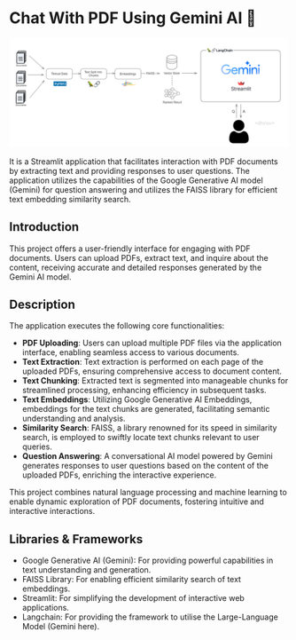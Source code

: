 # Chat With PDF Using Gemini AI 🤖

![Chat With PDF Using Gemini](workflow.png)

It is a Streamlit application that facilitates interaction with PDF documents by extracting text and providing responses to user questions. The application utilizes the capabilities of the Google Generative AI model (Gemini) for question answering and utilizes the FAISS library for efficient text embedding similarity search.

## Introduction

This project offers a user-friendly interface for engaging with PDF documents. Users can upload PDFs, extract text, and inquire about the content, receiving accurate and detailed responses generated by the Gemini AI model.

## Description

The application executes the following core functionalities:

- **PDF Uploading**: Users can upload multiple PDF files via the application interface, enabling seamless access to various documents.
- **Text Extraction**: Text extraction is performed on each page of the uploaded PDFs, ensuring comprehensive access to document content.
- **Text Chunking**: Extracted text is segmented into manageable chunks for streamlined processing, enhancing efficiency in subsequent tasks.
- **Text Embeddings**: Utilizing Google Generative AI Embeddings, embeddings for the text chunks are generated, facilitating semantic understanding and analysis.
- **Similarity Search**: FAISS, a library renowned for its speed in similarity search, is employed to swiftly locate text chunks relevant to user queries.
- **Question Answering**: A conversational AI model powered by Gemini generates responses to user questions based on the content of the uploaded PDFs, enriching the interactive experience.

This project combines natural language processing and machine learning to enable dynamic exploration of PDF documents, fostering intuitive and interactive interactions.

## Libraries & Frameworks

- Google Generative AI (Gemini): For providing powerful capabilities in text understanding and generation.
- FAISS Library: For enabling efficient similarity search of text embeddings.
- Streamlit: For simplifying the development of interactive web applications.
- Langchain: For providing the framework to utilise the Large-Language Model (Gemini here).
